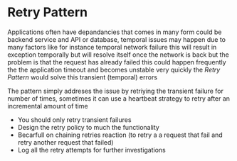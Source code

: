 # Retry Pattern

Applications often have depandancies that comes in many form could be backend service and API or database, temporal issues may happen due to many factors like for instance temporal network failure this will result in exception temporally but will resolve itself once the network is back but the problem is that the request has already failed this could happen frequently the the application timeout and becomes unstable very quickly the *Retry Pattern* would solve this transient (temporal) errors

The pattern simply addreses the issue by retriying the transient failure for number of times, sometimes it can use a heartbeat strategy to retry after an incremental amount of time

- You should only retry transient failures
- Design the retry policy to much the functionality
- Becarfull on chaining retries reaction (to retry a a request that fail and retry another request that failed)
- Log all the retry attempts for further investigations